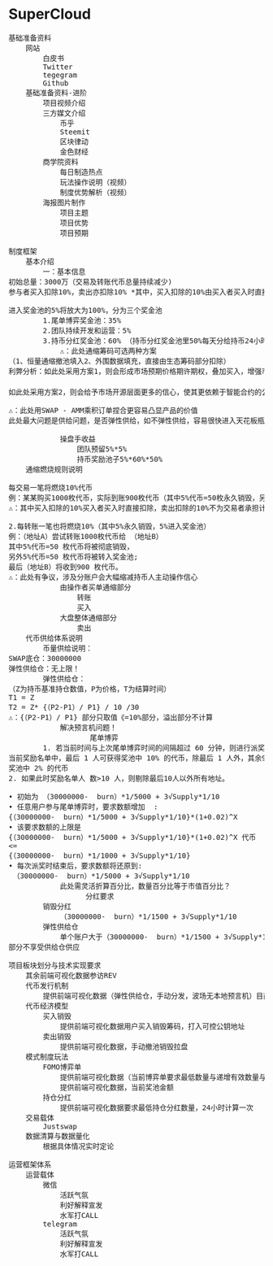 # SuperCloud
<pre>
基础准备资料
	网站
		白皮书
		Twitter
		tegegram
		Github
	基础准备资料-进阶
		项目视频介绍
		三方媒文介绍
			币乎
			Steemit
			区块律动
			金色财经
		商学院资料
			每日制造热点
			玩法操作说明（视频）
			制度优势解析（视频）
		海报图片制作
			项目主题
			项目优势
			项目预期

制度框架
	基本介绍
		一：基本信息
初始总量：3000万（交易及转账代币总量持续减少)
参与者买入扣除10%，卖出亦扣除10% *其中，买入扣除的10%由买入者买入时直接扣除，卖出扣除的10%不为交易者承担计入大盘总流通筹码的定向数据通缩 *其中5%永久销毁，5%进入奖金池

进入奖金池的5%将放大为100%，分为三个奖金池
        1.尾单博弈奖金池：35%
        2.团队持续开发和运营：5%
        3.持币分红奖金池：60% （持币分红奖金池里50%每天分给持币24小时的用户，如遇交易量萎缩，不足每日交易代币数量不足当前流通额5%则将剩余50%回馈至持币分红池子）
			⚠️：此处通缩筹码可选两种方案
（1、恒量通缩撤池填入2、外围数据填充，直接由生态筹码部分扣除）
利弊分析：如此处采用方案1，则会形成市场预期价格期许期权，叠加买入，增强市场跟买力度，同时加速⏩筹码销毁力度。暴漏项目方操控资金池的隐患

如此处采用方案2，则会给予市场开源层面更多的信心，使其更依赖于智能合约的公信力度，但不会与实际价格数据形成密切关关联

⚠️：此处用SWAP - AMM乘积订单捏合更容易凸显产品的价值
此处最大问题是供给问题，是否弹性供给，如不弹性供给，容易很快进入天花板瓶颈期

			操盘手收益
				团队预留5%*5%
				持币奖励池子5%*60%*50%
	通缩燃烧规则说明
		
每交易一笔将燃烧10%代币
例：某某购买1000枚代币，实际到账900枚代币（其中5%代币=50枚永久销毁，另外5%代币=50枚进入奖金池）
⚠️：其中买入扣除的10%买入者买入时直接扣除，卖出扣除的10%不为交易者承担计入大盘总流通筹码的定向数据通缩 
 
2.每转账一笔也将燃烧10%（其中5%永久销毁，5%进入奖金池）
例：（地址A）尝试转账1000枚代币给 （地址B）
其中5%代币=50 枚代币将被彻底销毁，
另外5%代币=50 枚代币将被转入奖金池;
最后（地址B）将收到900 枚代币。
⚠️：此处有争议，涉及分账户会大幅缩减持币人主动操作信心
			由操作者买单通缩部分
				转账
				买入
			大盘整体通缩部分
				卖出
	代币供给体系说明
		币量供给说明：
SWAP底仓：30000000  
弹性供给仓：无上限！   
		弹性供给仓：
（Z为持币基准持仓数值，P为价格，T为结算时间）
T1 = Z
T2 = Z* {（P2-P1）/ P1} / 10 /30
⚠️：{（P2-P1）/ P1} 部分只取值《=10%部分，溢出部分不计算
			解决预言机问题！
	               尾单博弈
		1. 若当前时间与上次尾单博弈时间的间隔超过 60 分钟，则进行派奖:
当前奖励名单中，最后 1 人可获得奖池中 10% 的代币，除最后 1 人外，其余9位每人可获得
奖池中 2% 的代币
2. 如果此时奖励名单人 数>10 人，则剔除最后10人以外所有地址。

• 初始为 （30000000-  burn）*1/5000 + 3√Supply*1/10
• 任意用户参与尾单博弈时，要求数额增加  :
{（30000000-  burn）*1/5000 + 3√Supply*1/10}*(1+0.02)^X
• 该要求数额的上限是
{（30000000-  burn）*1/5000 + 3√Supply*1/10}*(1+0.02)^X 代币 
<=  
{（30000000-  burn）*1/1000 + 3√Supply*1/10}
• 每次派奖时结束后，要求数额将还原到:
 （30000000-  burn）*1/5000 + 3√Supply*1/10
			此处需灵活折算百分比，数量百分比等于市值百分比？
	              分红要求
		销毁分红
			（30000000-  burn）*1/1500 + 3√Supply*1/10
		弹性供给仓
			单个账户大于（30000000-  burn）*1/1500 + 3√Supply*1/10
部分不享受供给仓供应

项目板块划分与技术实现要求
	其余前端可视化数据参访REV
	代币发行机制
		提供前端可视化数据（弹性供给仓，手动分发，波场无本地预言机）目前共计释放数额、当日发放数额，224小时更新一次
	代币经济模型
		买入销毁
			提供前端可视化数据用户买入销毁筹码，打入可控公钥地址
		卖出销毁
			提供前端可视化数据，手动撤池销毁拉盘
	模式制度玩法
		FOMO博弈单
			提供前端可视化数据（当前博弈单要求最低数量与递增有效数量与最高数量）24小时计算一次
			提供前端可视化数据，当前奖池金额
		持仓分红
			提供前端可视化数据要求最低持仓分红数量，24小时计算一次
	交易载体
		Justswap
	数据清算与数据量化
		根据具体情况实时定论

运营框架体系
	运营载体
		微信
			活跃气氛
			利好解释宣发
			水军打CALL
		telegram
			活跃气氛
			利好解释宣发
			水军打CALL
</pre>
